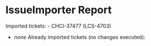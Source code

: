 # IssueImporter Report

Imported tickets:  - CHCI-37477 (LCS-4703)
 - _none_
Already imported tickets (no changes executed): 